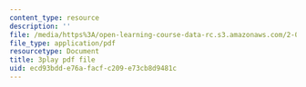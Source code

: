 ```yaml
---
content_type: resource
description: ''
file: /media/https%3A/open-learning-course-data-rc.s3.amazonaws.com/2-003sc-engineering-dynamics-fall-2011/ecd93bdde76afacfc209e73cb8d9481c_wERH7LtoUuE.pdf
file_type: application/pdf
resourcetype: Document
title: 3play pdf file
uid: ecd93bdd-e76a-facf-c209-e73cb8d9481c
---
```

